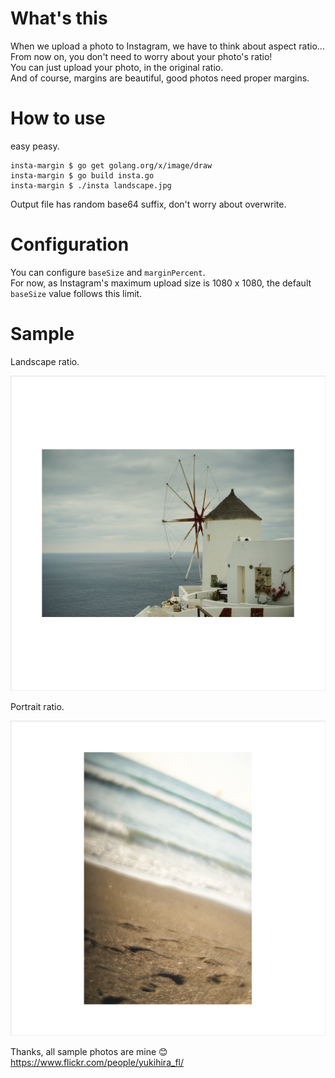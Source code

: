 # What's this
When we upload a photo to Instagram, we have to think about aspect ratio...  
From now on, you don't need to worry about your photo's ratio!  
You can just upload your photo, in the original ratio.  
And of course, margins are beautiful, good photos need proper margins.

# How to use
easy peasy.
```
insta-margin $ go get golang.org/x/image/draw
insta-margin $ go build insta.go 
insta-margin $ ./insta landscape.jpg 
```

Output file has random base64 suffix, don't worry about overwrite.

# Configuration
You can configure `baseSize` and `marginPercent`.  
For now, as Instagram's maximum upload size is 1080 x 1080, the default `baseSize` value follows this limit.

# Sample
Landscape ratio.  

<img src="https://github.com/ykhr53/insta-margin/blob/images/land.png" width="650">
  
  

Portrait ratio.  

<img src="https://github.com/ykhr53/insta-margin/blob/images/port.png" width="650">
  

Thanks, all sample photos are mine 😊  
https://www.flickr.com/people/yukihira_fl/